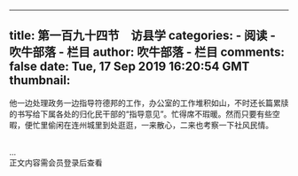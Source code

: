 
---
title: 第一百九十四节　访县学
categories: 
    - 阅读
    - 吹牛部落 - 栏目
author: 吹牛部落 - 栏目
comments: false
date: Tue, 17 Sep 2019 16:20:54 GMT
thumbnail: 
---

<div>   
他一边处理政务一边指导符德邦的工作，办公室的工作堆积如山，不时还长篇累牍的书写给下属各处的归化民干部的“指导意见”。忙得席不瑕暖。然而只要有些空暇，便忙里偷闲在连州城里到处逛逛，一来散心，二来也考察一下社风民情。

<br>...<br>正文内容需会员登录后查看  
</div>
            